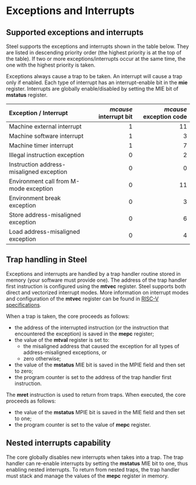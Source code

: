 # Exceptions and Interrupts

## Supported exceptions and interrupts

Steel supports the exceptions and interrupts shown in the table below. They are listed in descending priority order (the highest priority is at the top of the table). If two or more exceptions/interrupts occur at the same time, the one with the highest priority is taken.

Exceptions always cause a trap to be taken. An interrupt will cause a trap only if enabled. Each type of interrupt has an interrupt-enable bit in the **mie** register. Interrupts are globally enable/disabled by setting the MIE bit of **mstatus** register.

|  **Exception / Interrupt**               | ***mcause*** **interrupt bit**     | ***mcause*** **exception code**  |
| :--------------------------------------- | ----------------: | ------------------: |
| Machine external interrupt               | 1                 | 11                  |
| Machine software interrupt               | 1                 | 3                   |
| Machine timer interrupt                  | 1                 | 7                   |
| Illegal instruction exception            | 0                 | 2                   |
| Instruction address-misaligned exception | 0                 | 0                   |
| Environment call from M-mode exception   | 0                 | 11                  |
| Environment break exception              | 0                 | 3                   |
| Store address-misaligned exception       | 0                 | 6                   |
| Load address-misaligned exception        | 0                 | 4                   |

## Trap handling in Steel

Exceptions and interrupts are handled by a trap handler routine stored in memory (your software must provide one). The address of the trap handler first instruction is configured using the **mtvec** register. Steel supports both direct and vectorized interrupt modes. More information on interrupt modes and configuration of the **mtvec** register can be found in [RISC-V specifications](https://riscv.org/specifications/).

When a trap is taken, the core proceeds as follows:

* the address of the interrupted instruction (or the instruction that encountered the exception) is saved in the **mepc** register;
* the value of the **mtval** register is set to:
    * the misaligned address that caused the exception for all types of address-misaligned exceptions, or
    * zero otherwise;
* the value of the **mstatus** MIE bit is saved in the MPIE field and then set to zero;
* the program counter is set to the address of the trap handler first instruction.

The **mret** instruction is used to return from traps. When executed, the core proceeds as follows:

* the value of the **mstatus** MPIE bit is saved in the MIE field and then set to one;
* the program counter is set to the value of **mepc** register.

## Nested interrupts capability

The core globally disables new interrupts when takes into a trap. The trap handler can re-enable interrupts by setting the **mstatus** MIE bit to one, thus enabling nested interrupts. To return from nested traps, the trap handler must stack and manage the values of the **mepc** register in memory.

